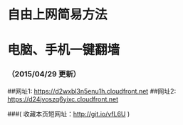 # 自由上网简易方法
# 电脑、手机一键翻墙
### （2015/04/29 更新）

##网址1: https://d2wxbl3n5enu1h.cloudfront.net
##网址2: https://d24jvoszq6yixc.cloudfront.net

###( 收藏本页短网址：http://git.io/vfL6U )
